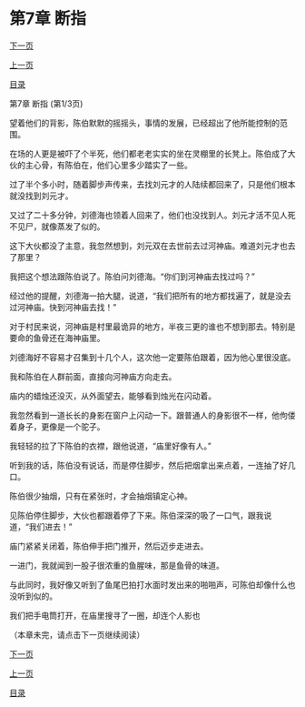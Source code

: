 <h1>第7章   断指</h1>
            <div><p><a href="./19_%E7%AC%AC7%E7%AB%A0_%E6%96%AD%E6%8C%87.md">下一页</a></p><p><a href="./17_%E7%AC%AC6%E7%AB%A0_%E8%A1%80%E6%89%8B%E5%8D%B0.md">上一页</a></p><p><a href="../">目录</a></p></div>
            <div><p>第7章   断指 (第1/3页)</p><p>望着他们的背影，陈伯默默的摇摇头，事情的发展，已经超出了他所能控制的范围。</p><p>在场的人更是被吓了个半死，他们都老老实实的坐在灵棚里的长凳上。陈伯成了大伙的主心骨，有陈伯在，他们心里多少踏实了一些。</p><p>过了半个多小时，随着脚步声传来，去找刘元才的人陆续都回来了，只是他们根本就没找到刘元才。</p><p>又过了二十多分钟，刘德海也领着人回来了，他们也没找到人。刘元才活不见人死不见尸，就像蒸发了似的。</p><p>这下大伙都没了主意，我忽然想到，刘元双在去世前去过河神庙。难道刘元才也去了那里？</p><p>我把这个想法跟陈伯说了。陈伯问刘德海。“你们到河神庙去找过吗？”</p><p>经过他的提醒，刘德海一拍大腿，说道，“我们把所有的地方都找遍了，就是没去过河神庙。快到河神庙去找！”</p><p>对于村民来说，河神庙是村里最诡异的地方，半夜三更的谁也不想到那去。特别是要命的鱼骨还在海神庙里。</p><p>刘德海好不容易才召集到十几个人，这次他一定要陈伯跟着，因为他心里很没底。</p><p>我和陈伯在人群前面，直接向河神庙方向走去。</p><p>庙内的蜡烛还没灭，从外面望去，能够看到烛光在闪动着。</p><p>我忽然看到一道长长的身影在窗户上闪动一下。跟普通人的身影很不一样，他佝偻着身子，更像是一个驼子。</p><p>我轻轻的拉了下陈伯的衣襟，跟他说道，“庙里好像有人。”</p><p>听到我的话，陈伯没有说话，而是停住脚步，然后把烟拿出来点着，一连抽了好几口。</p><p>陈伯很少抽烟，只有在紧张时，才会抽烟镇定心神。</p><p>见陈伯停住脚步，大伙也都跟着停了下来。陈伯深深的吸了一口气，跟我说道，“我们进去！”</p><p>庙门紧紧关闭着，陈伯伸手把门推开，然后迈步走进去。</p><p>一进门，我就闻到一股子很浓重的鱼腥味，那是鱼骨的味道。</p><p>与此同时，我好像又听到了鱼尾巴拍打水面时发出来的啪啪声，可陈伯却像什么也没听到似的。</p><p>我们把手电筒打开，在庙里搜寻了一圈，却连个人影也</p><p>（本章未完，请点击下一页继续阅读）</p></div>
            <div><p><a href="./19_%E7%AC%AC7%E7%AB%A0_%E6%96%AD%E6%8C%87.md">下一页</a></p><p><a href="./17_%E7%AC%AC6%E7%AB%A0_%E8%A1%80%E6%89%8B%E5%8D%B0.md">上一页</a></p><p><a href="../">目录</a></p></div>